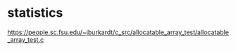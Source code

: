 # statistics  

https://people.sc.fsu.edu/~jburkardt/c_src/allocatable_array_test/allocatable_array_test.c
